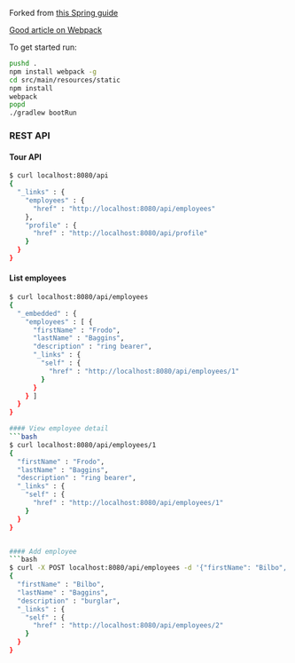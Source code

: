 Forked from [this Spring guide](https://github.com/spring-guides/tut-react-and-spring-data-rest)

[Good article on Webpack](https://medium.com/@housecor/browserify-vs-webpack-b3d7ca08a0a9#.b1j4p3as7)

To get started run:
```bash
pushd .
npm install webpack -g
cd src/main/resources/static
npm install
webpack
popd
./gradlew bootRun
```

### REST API

#### Tour API
```bash
$ curl localhost:8080/api
{
  "_links" : {
    "employees" : {
      "href" : "http://localhost:8080/api/employees"
    },
    "profile" : {
      "href" : "http://localhost:8080/api/profile"
    }
  }
}
```

#### List employees
```bash
$ curl localhost:8080/api/employees
{
  "_embedded" : {
    "employees" : [ {
      "firstName" : "Frodo",
      "lastName" : "Baggins",
      "description" : "ring bearer",
      "_links" : {
        "self" : {
          "href" : "http://localhost:8080/api/employees/1"
        }
      }
    } ]
  }
}

#### View employee detail
```bash
$ curl localhost:8080/api/employees/1
{
  "firstName" : "Frodo",
  "lastName" : "Baggins",
  "description" : "ring bearer",
  "_links" : {
    "self" : {
      "href" : "http://localhost:8080/api/employees/1"
    }
  }
}


#### Add employee
```bash
$ curl -X POST localhost:8080/api/employees -d '{"firstName": "Bilbo", "lastName": "Baggins", "description": "burglar"}' -H 'Content-Type:application/json'
{
  "firstName" : "Bilbo",
  "lastName" : "Baggins",
  "description" : "burglar",
  "_links" : {
    "self" : {
      "href" : "http://localhost:8080/api/employees/2"
    }
  }
}



```